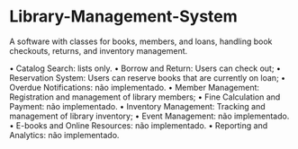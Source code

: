 # Library-Management-System
A software with classes for books, members, and loans, handling book checkouts, returns, and inventory management.


• Catalog Search: lists only.
• Borrow and Return: Users can check out;
• Reservation System: Users can reserve books that are currently on loan;
• Overdue Notifications: não implementado.
• Member Management: Registration and management of library members;
• Fine Calculation and Payment: não implementado.
• Inventory Management: Tracking and management of library inventory;
• Event Management: não implementado.
• E-books and Online Resources: não implementado.
• Reporting and Analytics: não implementado.
